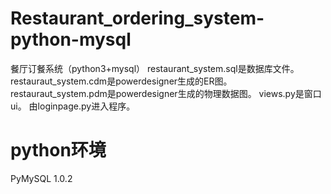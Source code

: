 # Restaurant_ordering_system-python-mysql
餐厅订餐系统（python3+mysql）
restaurant_system.sql是数据库文件。
restauraut_system.cdm是powerdesigner生成的ER图。
restauraut_system.pdm是powerdesigner生成的物理数据图。
views.py是窗口ui。
由loginpage.py进入程序。
# python环境
PyMySQL 1.0.2
